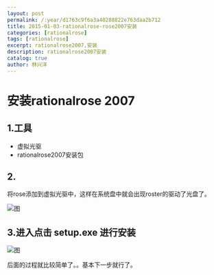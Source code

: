 ```yaml
---
layout: post
permalink: /:year/d1763c9f6a3a40288822e763daa2b712
title: 2015-01-03-rationalrose-rose2007安装
categories: [rationalrose]
tags: [rationalrose]
excerpt: rationalrose2007,安装
description: rationalrose2007安装
catalog: true
author: 林兴洋
---
```


# 安装rationalrose 2007

## 1.工具

* 虚拟光驱
* rationalrose2007安装包

## 2.

将rose添加到虚拟光驱中，这样在系统盘中就会出现roster的驱动了光盘了。

![图](http://image.linxingyang.net/image/R-rationalrose/image/2015-01-03/01.png)

## 3.进入点击 setup.exe 进行安装

![图](http://image.linxingyang.net/image/R-rationalrose/image/2015-01-03/02.png)

后面的过程就比较简单了。。基本下一步就行了。
